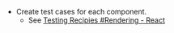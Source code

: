 - Create test cases for each component.
  - See [Testing Recipies #Rendering - React](https://reactjs.org/docs/testing-recipes.html#rendering)